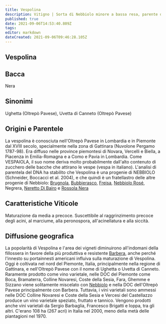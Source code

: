 ```yaml
---
title: Vespolina
description: Vitigno | Sorta di Nebbiolo minore a bassa resa, parente di Gattinara. Attualmente in declino.
published: true
date: 2021-09-06T14:53:40.809Z
tags: 
editor: markdown
dateCreated: 2021-09-06T09:46:28.105Z
---
```


## Vespolina

## Bacca
Nera

## Sinonimi

Ughetta (Oltrepò Pavese), Uvetta di Canneto (Oltrepò Pavese)

## Origini e Parentele

La vespolina è conosciuta nell'Oltrepò Pavese in Lombardia e in Piemonte dal XVIII secolo, specialmente nella zona di Gattinara (Nuvolone Pergamo 1787-98). Era diffuso nelle province piemontesi di Novara, Vercelli e Biella, a Piacenza in Emilia-Romagna e a Como e Pavia in Lombardia. Come VESPAIOLA, il suo nome deriva molto probabilmente dall'alto contenuto di zucchero delle bacche che attirano le vespe (vespa in italiano). L'analisi di parentela del DNA ha stabilito che Vespolina è una progenie di NEBBIOLO (Schneider, Boccacci et al. 2004), e che quindi è un fratellastro delle altre progenie di Nebbiolo: [Brugnola](/vitigni/bacca-nera/brugnola), [Bubbierasco](/vitigni/bacca-nera/bubbierasco), [Freisa](/vitigni/bacca-nera/freisa), [Nebbiolo Rosé](/vitigni/bacca-nera/nebbiolo), Negrera, [Neretto Di Bairo](/vitigni/bacca-nera/neretto-di-bairo) e [Rossola Nera](/vitigni/bacca-nera/rossola-nera) 

## Caratteristiche Viticole

Maturazione da media a precoce. Suscettibile al raggrinzimento precoce degli acini, al marciume, alla peronospora, all'acinellatura e alla siccità.

## Diffusione geografica

La popolarità di Vespolina e l'area dei vigneti diminuirono all'indomani della fillossera in favore della più produttiva e resistente [Barbera](/vitigni/bacca-nera/barbera), anche perché l'innesto su portainnesti americani influiva sulla maturazione di Vespolina. Oggi è coltivata nel nord del Piemonte, Italia, principalmente nella regione di Gattinara, e nell'Oltrepò Pavese con il nome di Ughetta o Uvetta di Canneto. Raramente prodotto come vino varietale, nelle DOC del Piemonte come Boca, Bramaterra, Colline Novaresi, Coste della Sesia, Fara, Ghemme e Sizzano viene solitamente miscelato con [Nebbiolo](/vitigni/bacca-nera/nebbiolo.md) e nella DOC dell'Oltrepò Pavese principalmente con Barbera. Tuttavia, i vini varietali sono ammessi nelle DOC Colline Novaresi e Coste della Sesia e Vercesi del Castellazzo produce un vino varietale speziato, fruttato e tannico. Vengono prodotti anche vini varietali da Sergio Barbaglia, Francesco Brigatti e Ioppa, tra gli altri. C'erano 108 ha (267 acri) in Italia nel 2000, meno della metà delle piantagioni nel 1970.